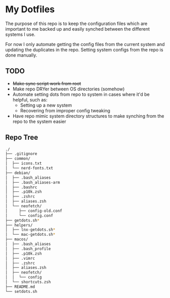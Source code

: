 # My Dotfiles

The purpose of this repo is to keep the configuration files which are important to me backed up and easily  synched between the different systems I use.

For now I only automate getting the config files from the current system and updating the duplicates in the repo. Setting system configs from the repo is done manually.

## TODO

- ~~Make sync script work from root~~
- Make repo DRYer between OS directories (somehow)
- Automate setting dots from repo to system in cases where it'd be helpful, such as:
  - Setting up a new system
  - Recovering from improper config tweaking
- Have repo mimic system directory structures to make synching from the repo to the system easier

## Repo Tree

```zsh
./
├── .gitignore
├── common/
│  ├── icons.txt
│  └── nerd-fonts.txt
├── debian/
│  ├── .bash_aliases
│  ├── .bash_aliases-arm
│  ├── .bashrc
│  ├── .p10k.zsh
│  ├── .zshrc
│  ├── aliases.zsh
│  └── neofetch/
│     ├── config-old.conf
│     └── config.conf
├── getdots.sh*
├── helpers/
│  ├── lnx-getdots.sh*
│  └── mac-getdots.sh*
├── macos/
│  ├── .bash_aliases
│  ├── .bash_profile
│  ├── .p10k.zsh
│  ├── .vimrc
│  ├── .zshrc
│  ├── aliases.zsh
│  ├── neofetch/
│  │  └── config
│  └── shortcuts.zsh
├── README.md
└── setdots.sh

```
